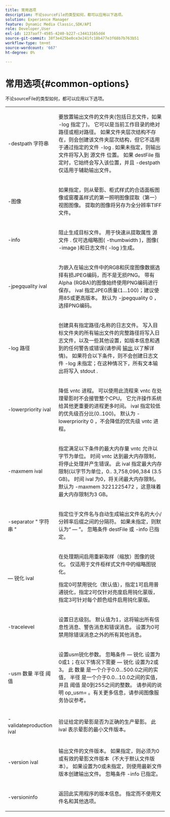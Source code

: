 ```yaml
---
title: 常用选项
description: 不论sourceFile的类型如何，都可以应用以下选项。
solution: Experience Manager
feature: Dynamic Media Classic,SDK/API
role: Developer,User
exl-id: 1237aaf7-4585-4240-b227-c34413165dd4
source-git-commit: 38f3e425be0ce3e241fc18b477e3f68b7b763b51
workflow-type: tm+mt
source-wordcount: '667'
ht-degree: 0%

---
```


# 常用选项{#common-options}

不论sourceFile的类型如何，都可以应用以下选项。

<table id="simpletable_3BFC3737C891411D84405CEEF6B19542"> 
 <tr class="strow"> 
  <td class="stentry"> <p> <span class="codeph"> -destpath <span class="varname"> 字符串 </span> </span> </p> </td> 
  <td class="stentry"> <p>要放置输出文件的文件夹(包括日志文件，如果 <span class="codeph"> -log </span> 指定了)。 它可以是当前工作目录的绝对路径或相对路径。 如果文件夹层次结构不存在，则会创建该文件夹层次结构，但它不适用于通过指定的文件 <span class="codeph"> -log </span>. 如果未指定，则输出文件将写入到 <span class="varname"> 源文件 </span> 位置。 如果 <span class="varname"> destFile </span> 指定时，它始终会写入该位置，并且 <span class="codeph"> -destpath </span> 仅适用于辅助输出文件。 </p> </td> 
 </tr> 
 <tr class="strow"> 
  <td class="stentry"> <p> <span class="codeph"> -图像 </span> </p> </td> 
  <td class="stentry"> <p>如果指定，则从晕影、柜式样式的合适面板图像或窗覆盖样式的第一照明图像提取（第一）视图图像。 提取的图像将另存为全分辨率TIFF文件。 </p> </td> 
 </tr> 
 <tr class="strow"> 
  <td class="stentry"> <p> <span class="codeph"> -info </span> </p> </td> 
  <td class="stentry"> <p>阻止生成目标文件。 用于快速从提取属性 <span class="varname"> 源文件 </span>. 仅可选缩略图( <span class="codeph"> -thumbwidth </span>)，图像( <span class="codeph"> -image </span>)和日志文件( <span class="codeph"> -log </span>)生成。 </p> </td> 
 </tr> 
 <tr class="strow"> 
  <td class="stentry"> <p> <span class="codeph"> -jpegquality <span class="varname"> ival </span> </span> </p> </td> 
  <td class="stentry"> <p>为嵌入在输出文件中的RGB和灰度图像数据选择有损JPEG编码，而不是无损PNG。 带有Alpha (RGBA)的图像始终使用PNG编码进行保存。 <span class="varname"> ival </span> 指定JPEG质量(1...100)；建议使用85或更高版本。 默认为 <span class="codeph"> -jpegquality 0 </span>，选择PNG编码。 </p> </td> 
 </tr> 
 <tr class="strow"> 
  <td class="stentry"> <p> <span class="codeph"> -log <span class="varname"> 路径 </span> </span> </p> </td> 
  <td class="stentry"> <p>创建具有指定路径/名称的日志文件。 写入目标文件夹的所有输出文件的完整路径将写入日志文件，以及一些其他设置，如版本信息和遇到的任何警告或错误(请参阅 <a href="../../../../ir-api/vntc/utilities/c-ir-vignette-converter-vntc/r-ir-output.md#reference-c51e30b721eb416bb646089f0ac045c5" type="reference" format="dita" scope="local"> 输出 </a> 以了解详情)。 如果符合以下条件，则不会创建日志文件 <span class="codeph"> -log </span> 未指定；在这种情况下，所有文本输出将写入 <span class="codeph"> stdout </span>. </p> </td> 
 </tr> 
 <tr class="strow"> 
  <td class="stentry"> <p> <span class="codeph"> -lowerpriority <span class="varname"> ival </span> </span> </p> </td> 
  <td class="stentry"> <p>降低 <span class="filepath"> vntc </span> 进程。 可以使用此流程来 <span class="filepath"> vntc </span> 在处理晕影时不会接管整个CPU。 它允许操作系统给其他更重要的进程更多时间。 <span class="varname"> ival </span> 指定较低的优先级百分比(0..100)。 默认为 <span class="codeph"> -lowerpriority 0 </span>，不会降低的优先级 <span class="filepath"> vntc </span> 进程。 </p> </td> 
 </tr> 
 <tr class="strow"> 
  <td class="stentry"> <p> <span class="codeph"> -maxmem <span class="varname"> ival </span> </span> </p> </td> 
  <td class="stentry"> <p>指定满足以下条件的最大内存量 <span class="filepath"> vntc </span> 允许以字节为单位。 时间 <span class="filepath"> vntc </span> 达到最大内存限制，将停止处理并产生错误。 此 <span class="varname"> ival </span> 指定最大内存限制(以字节为单位，0.. 3,758,096,384 (3.5 GB)。 时间 <span class="varname"> ival </span> 为0，将关闭最大内存限制。 默认为 <span class="codeph"> -maxmem 3221225472 </span>，这意味着最大内存限制为3 GB。 </p> </td> 
 </tr> 
 <tr class="strow"> 
  <td class="stentry"> <p> <span class="codeph"> -separator " <span class="varname"> 字符串 </span>" </span> </p> </td> 
  <td class="stentry"> <p>指定位于文件名与自动生成输出文件名的大小/分辨率后缀之间的分隔符。 如果未指定，则默认为“ — ”。 忽略条件 <span class="varname"> destFile </span> 或 <span class="codeph"> -info </span> 已指定。 </p> </td> 
 </tr> 
 <tr class="strow"> 
  <td class="stentry"> <p> <span class="codeph">  — 锐化 <span class="varname"> ival </span> </span> </p> </td> 
  <td class="stentry"> <p>在处理期间启用重新取样（缩放）图像的锐化。 仅适用于文件柜样式文件中的缩略图锐化。 </p> <p>指定0可禁用锐化（默认值），指定1可启用普通锐化，指定2可仅针对亮度启用钝化蒙版，指定3可针对每个颜色组件启用钝化蒙版。 </p> </td> 
 </tr> 
 <tr class="strow"> 
  <td class="stentry"> <p> <span class="codeph"> -tracelevel </span> </p> </td> 
  <td class="stentry"> <p>设置日志级别。 默认值为1，这将输出所有信息性消息、警告消息和错误消息。 设置为0可禁用除错误消息之外的所有其他消息。 </p> </td> 
 </tr> 
 <tr class="strow"> 
  <td class="stentry"> <p> <span class="codeph"> -usm <span class="varname"> 数量 </span> <span class="varname"> 半径 </span> <span class="varname"> 阈值 </span> </span> </p> </td> 
  <td class="stentry"> <p>设置usm锐化参数。 忽略条件 <span class="codeph">  — 锐化 </span> 设置为0或1；在以下情况下需要 <span class="codeph">  — 锐化 </span> 设置为2或3。 此 <span class="varname"> 数量 </span> 是一个介于0.0...500.0之间的实值， <span class="varname"> 半径 </span> 是一个介于0.0...10.0之间的实值，并且 <span class="varname"> 阈值 </span> 是0到255之间的整数。 请参阅的说明 <span class="codeph"> op_usm= </span> 。有关更多信息，请参阅图像服务协议参考。 </p> </td> 
 </tr> 
 <tr class="strow"> 
  <td class="stentry"> <p> <span class="codeph"> -validateproduction <span class="varname"> ival </span> </span> </p> </td> 
  <td class="stentry"> <p>验证给定的晕影是否为正确的生产晕影。 此 <span class="varname"> ival </span> 表示晕影的最小文件版本。 </p> </td> 
 </tr> 
 <tr class="strow"> 
  <td class="stentry"> <p> <span class="codeph"> -version <span class="varname"> ival </span> </span> </p> </td> 
  <td class="stentry"> <p>输出文件的文件版本。 如果指定，则必须为0或有效的晕影文件版本（不大于默认文件版本）。 如果设置为0或未指定，则使用最新文件版本创建输出文件。 忽略条件 <span class="codeph"> -info </span> 已指定。 </p> </td> 
 </tr> 
 <tr class="strow"> 
  <td class="stentry"> <p> <span class="codeph"> -versioninfo </span> </p> </td> 
  <td class="stentry"> <p>返回此实用程序的版本信息。 指定而不使用文件名和其他选项。 </p> </td> 
 </tr> 
</table>
